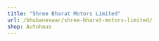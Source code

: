 ```yaml
---
title: "Shree Bharat Motors Limited"
url: /bhubaneswar/shree-bharat-motors-limited/
shop: Autohaus
---
```

